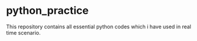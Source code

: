 # python_practice
This repository contains all essential python codes which i have used in real time scenario.
